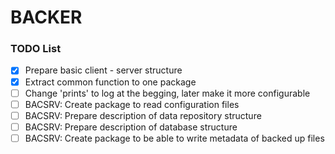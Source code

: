 # BACKER

### TODO List

- [x] Prepare basic client - server structure
- [x] Extract common function to one package
- [ ] Change 'prints' to log at the begging, later make it more configurable
- [ ] BACSRV: Create package to read configuration files
- [ ] BACSRV: Prepare description of data repository structure
- [ ] BACSRV: Prepare description of database structure
- [ ] BACSRV: Create package to be able to write metadata of backed up files